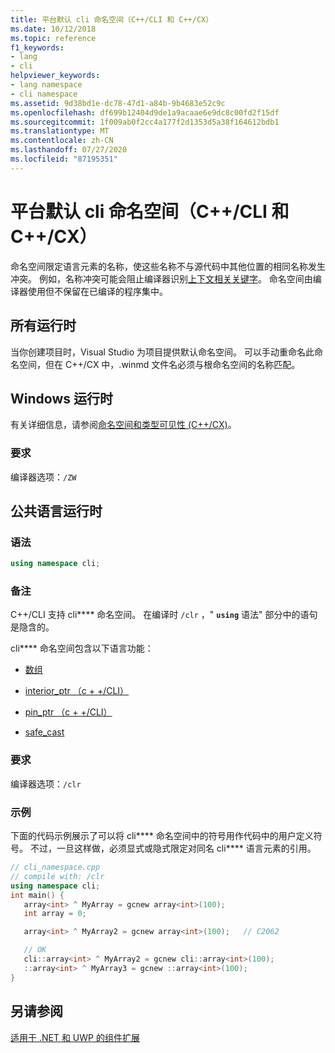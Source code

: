 ```yaml
---
title: 平台默认 cli 命名空间（C++/CLI 和 C++/CX）
ms.date: 10/12/2018
ms.topic: reference
f1_keywords:
- lang
- cli
helpviewer_keywords:
- lang namespace
- cli namespace
ms.assetid: 9d38bd1e-dc78-47d1-a84b-9b4683e52c9c
ms.openlocfilehash: df699b12404d9de1a9acaae6e9dc8c00fd2f15df
ms.sourcegitcommit: 1f009ab0f2cc4a177f2d1353d5a38f164612bdb1
ms.translationtype: MT
ms.contentlocale: zh-CN
ms.lasthandoff: 07/27/2020
ms.locfileid: "87195351"
---
```

# <a name="platform-default-and-cli-namespaces--ccli-and-ccx"></a>平台默认 cli 命名空间（C++/CLI 和 C++/CX）

命名空间限定语言元素的名称，使这些名称不与源代码中其他位置的相同名称发生冲突。 例如，名称冲突可能会阻止编译器识别[上下文相关关键字](context-sensitive-keywords-cpp-component-extensions.md)。 命名空间由编译器使用但不保留在已编译的程序集中。

## <a name="all-runtimes"></a>所有运行时

当你创建项目时，Visual Studio 为项目提供默认命名空间。 可以手动重命名此命名空间，但在 C++/CX 中，.winmd 文件名必须与根命名空间的名称匹配。

## <a name="windows-runtime"></a>Windows 运行时

有关详细信息，请参阅[命名空间和类型可见性 (C++/CX)](../cppcx/namespaces-and-type-visibility-c-cx.md)。

### <a name="requirements"></a>要求

编译器选项：`/ZW`

## <a name="common-language-runtime"></a>公共语言运行时

### <a name="syntax"></a>语法

```cpp
using namespace cli;
```

### <a name="remarks"></a>备注

C++/CLI 支持 cli**** 命名空间。 在编译时 `/clr` ，" **`using`** 语法" 部分中的语句是隐含的。

cli**** 命名空间包含以下语言功能：

- [数组](arrays-cpp-component-extensions.md)

- [interior_ptr （c + +/CLI）](interior-ptr-cpp-cli.md)

- [pin_ptr （c + +/CLI）](pin-ptr-cpp-cli.md)

- [safe_cast](safe-cast-cpp-component-extensions.md)

### <a name="requirements"></a>要求

编译器选项：`/clr`

### <a name="examples"></a>示例

下面的代码示例展示了可以将 cli**** 命名空间中的符号用作代码中的用户定义符号。  不过，一旦这样做，必须显式或隐式限定对同名 cli**** 语言元素的引用。

```cpp
// cli_namespace.cpp
// compile with: /clr
using namespace cli;
int main() {
   array<int> ^ MyArray = gcnew array<int>(100);
   int array = 0;

   array<int> ^ MyArray2 = gcnew array<int>(100);   // C2062

   // OK
   cli::array<int> ^ MyArray2 = gcnew cli::array<int>(100);
   ::array<int> ^ MyArray3 = gcnew ::array<int>(100);
}
```

## <a name="see-also"></a>另请参阅

[适用于 .NET 和 UWP 的组件扩展](component-extensions-for-runtime-platforms.md)
